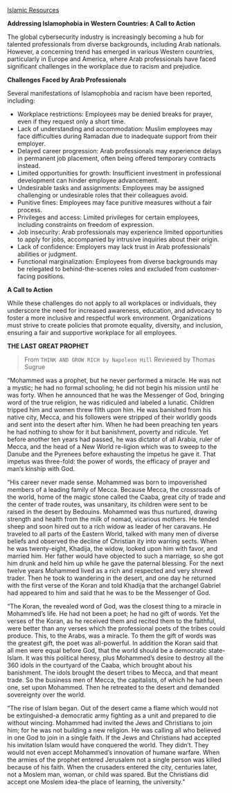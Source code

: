 [Islamic Resources](https://start.me/p/gG7rbp/islamic-resources)

**Addressing Islamophobia in Western Countries: A Call to Action**

The global cybersecurity industry is increasingly becoming a hub for talented professionals from diverse backgrounds, including Arab nationals. However, a concerning trend has emerged in various Western countries, particularly in Europe and America, where Arab professionals have faced significant challenges in the workplace due to racism and prejudice.

**Challenges Faced by Arab Professionals**

Several manifestations of Islamophobia and racism have been reported, including:
- Workplace restrictions: Employees may be denied breaks for prayer, even if they request only a short time.
- Lack of understanding and accommodation: Muslim employees may face difficulties during Ramadan due to inadequate support from their employer.
- Delayed career progression: Arab professionals may experience delays in permanent job placement, often being offered temporary contracts instead.
- Limited opportunities for growth: Insufficient investment in professional development can hinder employee advancement.
- Undesirable tasks and assignments: Employees may be assigned challenging or undesirable roles that their colleagues avoid.
- Punitive fines: Employees may face punitive measures without a fair process.
- Privileges and access: Limited privileges for certain employees, including constraints on freedom of expression.
- Job insecurity: Arab professionals may experience limited opportunities to apply for jobs, accompanied by intrusive inquiries about their origin.
- Lack of confidence: Employers may lack trust in Arab professionals' abilities or judgment.
- Functional marginalization: Employees from diverse backgrounds may be relegated to behind-the-scenes roles and excluded from customer-facing positions.

**A Call to Action**

While these challenges do not apply to all workplaces or individuals, they underscore the need for increased awareness, education, and advocacy to foster a more inclusive and respectful work environment. Organizations must strive to create policies that promote equality, diversity, and inclusion, ensuring a fair and supportive workplace for all employees.

**THE LAST GREAT PROPHET**

> From `THINK AND GROW RICH by Napoleon Hill` Reviewed by Thomas Sugrue

“Mohammed was a prophet, but he never performed a miracle. He was not a mystic; he had no formal schooling; he did not begin his mission until he was forty. When he announced that he was the Messenger of God, bringing word of the true religion, he was ridiculed and labeled a lunatic. Children tripped him and women threw filth upon him. He was banished from his native city, Mecca, and his followers were stripped of their worldly goods and sent into the desert after him. When he had been preaching ten years he had nothing to show for it but banishment, poverty and ridicule. Yet before another ten years had passed, he was dictator of all Arabia, ruler of Mecca, and the head of a New World re-ligion which was to sweep to the Danube and the Pyrenees before exhausting the impetus he gave it. That impetus was three-fold: the power of words, the efficacy of prayer and man’s kinship with God.

“His career never made sense. Mohammed was born to impoverished members of a leading family of Mecca. Because Mecca, the crossroads of the world, home of the magic stone called the Caaba, great city of trade and the center of trade routes, was unsanitary, its children were sent to be raised in the desert by Bedouins. Mohammed was thus nurtured, drawing strength and health from the milk of nomad, vicarious mothers. He tended sheep and soon hired out to a rich widow as leader of her caravans. He traveled to all parts of the Eastern World, talked with many men of diverse beliefs and observed the decline of Christian  ity into warring sects. When he was twenty-eight, Khadija, the widow, looked upon him with favor, and married him. Her father would have objected to such a marriage, so she got him drunk and held him up while he gave the paternal blessing. For the next twelve years Mohammed lived as a rich and respected and very shrewd trader. Then he took to wandering in the desert, and one day he returned with the first verse of the Koran and told Khadija that the archangel Gabriel had appeared to him and said that he was to be the Messenger of God.

“The Koran, the revealed word of God, was the closest thing to a miracle in Mohammed’s life. He had not been a poet; he had no gift of words. Yet the verses of the Koran, as he received them and recited them to the faithful, were better than any verses which the professional poets of the tribes could produce. This, to the Arabs, was a miracle. To them the gift of words was the greatest gift, the poet was all-powerful. In addition the Koran said that all men were equal before God, that the world should be a democratic state-Islam. It was this political heresy, plus Mohammed’s desire to destroy all the 360 idols in the courtyard of the Caaba, which brought about his banishment. The idols brought the desert tribes to Mecca, and that meant trade. So the business men of Mecca, the capitalists, of which he had been one, set upon Mohammed. Then he retreated to the desert and demanded sovereignty over the world.

“The rise of Islam began. Out of the desert came a flame which would not be extinguished-a democratic army fighting as a unit and prepared to die without wincing. Mohammed had invited the Jews and Christians to join him; for he was not building a new religion. He was calling all who believed in one God to join in a single faith. If the Jews and Christians had accepted his invitation Islam would have conquered the world. They didn’t. They would not even accept Mohammed’s innovation of humane warfare. When the armies of the prophet entered Jerusalem not a single person was killed because of his faith. When the crusaders entered the city, centuries later, not a Moslem man, woman, or child was spared. But the Christians did accept one Moslem idea-the place of learning, the university.”
